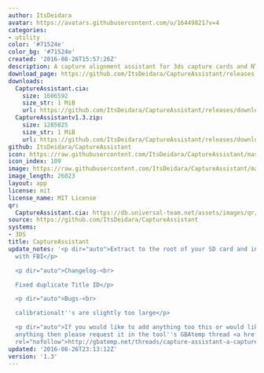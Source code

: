 ```yaml
---
author: ItsDeidara
avatar: https://avatars.githubusercontent.com/u/16449821?v=4
categories:
- utility
color: '#71524e'
color_bg: '#71524e'
created: '2016-08-26T15:57:26Z'
description: A capture alignment assistant for 3ds capture cards and NTRviewer
download_page: https://github.com/ItsDeidara/CaptureAssistant/releases
downloads:
  CaptureAssistant.cia:
    size: 1606592
    size_str: 1 MiB
    url: https://github.com/ItsDeidara/CaptureAssistant/releases/download/1.3/CaptureAssistant.cia
  CaptureAssistantv1.3.zip:
    size: 1285025
    size_str: 1 MiB
    url: https://github.com/ItsDeidara/CaptureAssistant/releases/download/1.3/CaptureAssistantv1.3.zip
github: ItsDeidara/CaptureAssistant
icon: https://raw.githubusercontent.com/ItsDeidara/CaptureAssistant/master/assets/icon.png
icon_index: 109
image: https://raw.githubusercontent.com/ItsDeidara/CaptureAssistant/master/assets/banner.png
image_length: 26023
layout: app
license: mit
license_name: MIT License
qr:
  CaptureAssistant.cia: https://db.universal-team.net/assets/images/qr/captureassistant-cia.png
source: https://github.com/ItsDeidara/CaptureAssistant
systems:
- 3DS
title: CaptureAssistant
update_notes: '<p dir="auto">Extract to the root of your SD card and install CaptureAssistant
  with FBI</p>

  <p dir="auto">Changelog-<br>

  Fixed duplicate Title ID</p>

  <p dir="auto">Bugs-<br>

  calibrationalt''s are slightly too large</p>

  <p dir="auto">If you would like to add anything too this or would like to request
  anything then please request it in the tool''s GBAtemp thread <a href="http://gbatemp.net/threads/capture-assistant-a-capture-alignment-tool-for-capture-cards-ntr.439356/#post-6631437"
  rel="nofollow">http://gbatemp.net/threads/capture-assistant-a-capture-alignment-tool-for-capture-cards-ntr.439356/#post-6631437</a></p>'
updated: '2016-08-26T23:13:12Z'
version: '1.3'
---
```

